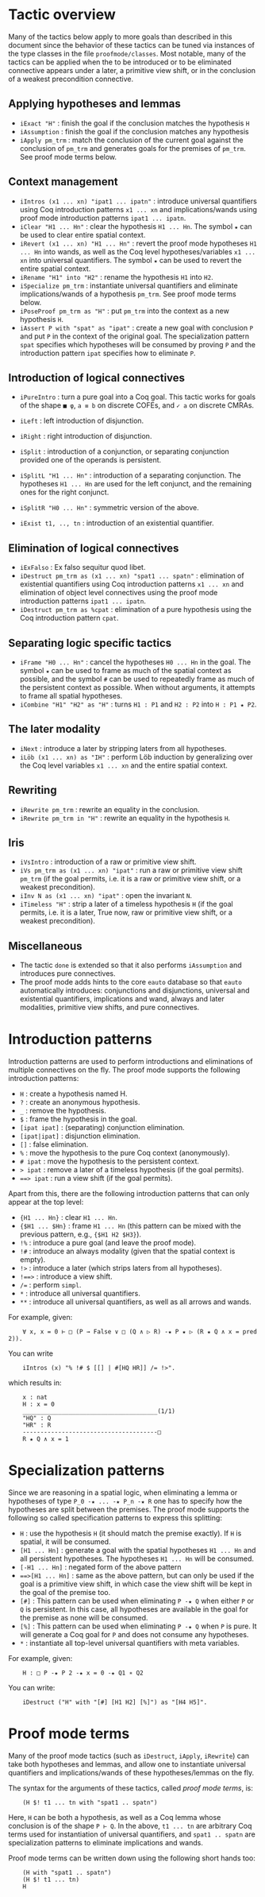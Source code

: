Tactic overview
===============

Many of the tactics below apply to more goals than described in this document
since the behavior of these tactics can be tuned via instances of the type
classes in the file `proofmode/classes`. Most notable, many of the tactics can
be applied when the to be introduced or to be eliminated connective appears
under a later, a primitive view shift, or in the conclusion of a weakest
precondition connective.

Applying hypotheses and lemmas
------------------------------

- `iExact "H"`  : finish the goal if the conclusion matches the hypothesis `H`
- `iAssumption` : finish the goal if the conclusion matches any hypothesis
- `iApply pm_trm` : match the conclusion of the current goal against the
   conclusion of `pm_trm` and generates goals for the premises of `pm_trm`. See
   proof mode terms below.

Context management
------------------

- `iIntros (x1 ... xn) "ipat1 ... ipatn"` : introduce universal quantifiers
  using Coq introduction patterns `x1 ... xn` and implications/wands using proof
  mode introduction patterns `ipat1 ... ipatn`.
- `iClear "H1 ... Hn"` : clear the hypothesis `H1 ... Hn`. The symbol `★` can
  be used to clear entire spatial context.
- `iRevert (x1 ... xn) "H1 ... Hn"` : revert the proof mode hypotheses
  `H1 ... Hn` into wands, as well as the Coq level hypotheses/variables
  `x1 ... xn` into universal quantifiers. The symbol `★` can be used to revert
  the entire spatial context.
- `iRename "H1" into "H2"` : rename the hypothesis `H1` into `H2`.
- `iSpecialize pm_trm` : instantiate universal quantifiers and eliminate
  implications/wands of a hypothesis `pm_trm`. See proof mode terms below.
- `iPoseProof pm_trm as "H"` : put `pm_trm` into the context as a new hypothesis
  `H`.
- `iAssert P with "spat" as "ipat"` : create a new goal with conclusion `P` and
  put `P` in the context of the original goal. The specialization pattern
  `spat` specifies which hypotheses will be consumed by proving `P` and the
  introduction pattern `ipat` specifies how to eliminate `P`.

Introduction of logical connectives
-----------------------------------

- `iPureIntro` : turn a pure goal into a Coq goal. This tactic works for goals
  of the shape `■ φ`, `a ≡ b` on discrete COFEs, and `✓ a` on discrete CMRAs.

- `iLeft` : left introduction of disjunction.
- `iRight` : right introduction of disjunction.

- `iSplit` : introduction of a conjunction, or separating conjunction provided
  one of the operands is persistent.
- `iSplitL "H1 ... Hn"` : introduction of a separating conjunction. The
  hypotheses `H1 ... Hn` are used for the left conjunct, and the remaining ones
  for the right conjunct.
- `iSplitR "H0 ... Hn"` : symmetric version of the above.
- `iExist t1, .., tn` : introduction of an existential quantifier.

Elimination of logical connectives
----------------------------------

- `iExFalso` : Ex falso sequitur quod libet.
- `iDestruct pm_trm as (x1 ... xn) "spat1 ... spatn"` : elimination of
  existential quantifiers using Coq introduction patterns `x1 ... xn` and
  elimination of object level connectives using the proof mode introduction
  patterns `ipat1 ... ipatn`.
- `iDestruct pm_trm as %cpat` : elimination of a pure hypothesis using the Coq
  introduction pattern `cpat`.

Separating logic specific tactics
---------------------------------

- `iFrame "H0 ... Hn"` : cancel the hypotheses `H0 ... Hn` in the goal. The
  symbol `★` can be used to frame as much of the spatial context as possible,
  and the symbol `#` can be used to repeatedly frame as much of the persistent
  context as possible. When without arguments, it attempts to frame all spatial
  hypotheses.
- `iCombine "H1" "H2" as "H"` : turns `H1 : P1` and `H2 : P2` into
  `H : P1 ★ P2`.

The later modality
------------------
- `iNext` : introduce a later by stripping laters from all hypotheses.
- `iLöb (x1 ... xn) as "IH"` : perform Löb induction by generalizing over the
  Coq level variables `x1 ... xn` and the entire spatial context.

Rewriting
---------

- `iRewrite pm_trm` : rewrite an equality in the conclusion.
- `iRewrite pm_trm in "H"` : rewrite an equality in the hypothesis `H`.

Iris
----

- `iVsIntro` : introduction of a raw or primitive view shift.
- `iVs pm_trm as (x1 ... xn) "ipat"` : run a raw or primitive view shift
  `pm_trm` (if the goal permits, i.e. it is a raw or primitive view shift, or
   a weakest precondition).
- `iInv N as (x1 ... xn) "ipat"` : open the invariant `N`.
- `iTimeless "H"` : strip a later of a timeless hypothesis `H` (if the goal
   permits, i.e. it is a later, True now, raw or primitive view shift, or a
   weakest precondition).

Miscellaneous
-------------

- The tactic `done` is extended so that it also performs `iAssumption` and
  introduces pure connectives.
- The proof mode adds hints to the core `eauto` database so that `eauto`
  automatically introduces: conjunctions and disjunctions, universal and
  existential quantifiers, implications and wand, always and later modalities,
  primitive view shifts, and pure connectives.

Introduction patterns
=====================

Introduction patterns are used to perform introductions and eliminations of
multiple connectives on the fly. The proof mode supports the following
introduction patterns:

- `H` : create a hypothesis named H.
- `?` : create an anonymous hypothesis.
- `_` : remove the hypothesis.
- `$` : frame the hypothesis in the goal.
- `[ipat ipat]` : (separating) conjunction elimination.
- `[ipat|ipat]` : disjunction elimination.
- `[]` : false elimination.
- `%` : move the hypothesis to the pure Coq context (anonymously).
- `# ipat` : move the hypothesis to the persistent context.
- `> ipat` : remove a later of a timeless hypothesis (if the goal permits).
- `==> ipat` : run a view shift (if the goal permits).

Apart from this, there are the following introduction patterns that can only
appear at the top level:

- `{H1 ... Hn}` : clear `H1 ... Hn`.
- `{$H1 ... $Hn}` : frame `H1 ... Hn` (this pattern can be mixed with the
  previous pattern, e.g., `{$H1 H2 $H3}`).
- `!%` : introduce a pure goal (and leave the proof mode).
- `!#` : introduce an always modality (given that the spatial context is empty).
- `!>` : introduce a later (which strips laters from all hypotheses).
- `!==>` : introduce a view shift.
- `/=` : perform `simpl`.
- `*` : introduce all universal quantifiers.
- `**` : introduce all universal quantifiers, as well as all arrows and wands.

For example, given:

        ∀ x, x = 0 ⊢ □ (P → False ∨ □ (Q ∧ ▷ R) -★ P ★ ▷ (R ★ Q ∧ x = pred 2)).

You can write

        iIntros (x) "% !# $ [[] | #[HQ HR]] /= !>".

which results in:

        x : nat
        H : x = 0
        ______________________________________(1/1)
        "HQ" : Q
        "HR" : R
        --------------------------------------□
        R ★ Q ∧ x = 1


Specialization patterns
=======================

Since we are reasoning in a spatial logic, when eliminating a lemma or
hypotheses of type ``P_0 -★ ... -★ P_n -★ R`` one has to specify how the
hypotheses are split between the premises. The proof mode supports the following
so called specification patterns to express this splitting:

- `H` : use the hypothesis `H` (it should match the premise exactly). If `H` is
  spatial, it will be consumed.
- `[H1 ... Hn]` : generate a goal with the spatial hypotheses `H1 ... Hn` and
  all persistent hypotheses. The hypotheses `H1 ... Hn` will be consumed.
- `[-H1 ... Hn]`  : negated form of the above pattern
- `==>[H1 ... Hn]` : same as the above pattern, but can only be used if the goal
  is a primitive view shift, in which case the view shift will be kept in the
  goal of the premise too.
- `[#]` : This pattern can be used when eliminating `P -★ Q` when either `P` or
  `Q` is persistent. In this case, all hypotheses are available in the goal for
  the premise as none will be consumed.
- `[%]` : This pattern can be used when eliminating `P -★ Q` when `P` is pure.
  It will generate a Coq goal for `P` and does not consume any hypotheses.
- `*` : instantiate all top-level universal quantifiers with meta variables.

For example, given:

        H : □ P -★ P 2 -★ x = 0 -★ Q1 ∗ Q2

You can write:

        iDestruct ("H" with "[#] [H1 H2] [%]") as "[H4 H5]".

Proof mode terms
================

Many of the proof mode tactics (such as `iDestruct`, `iApply`, `iRewrite`) can
take both hypotheses and lemmas, and allow one to instantiate universal
quantifiers and implications/wands of these hypotheses/lemmas on the fly.

The syntax for the arguments of these tactics, called _proof mode terms_, is:

        (H $! t1 ... tn with "spat1 .. spatn")

Here, `H` can be both a hypothesis, as well as a Coq lemma whose conclusion is
of the shape `P ⊢ Q`. In the above, `t1 ... tn` are arbitrary Coq terms used
for instantiation of universal quantifiers, and `spat1 .. spatn` are
specialization patterns to eliminate implications and wands.

Proof mode terms can be written down using the following short hands too:

        (H with "spat1 .. spatn")
        (H $! t1 ... tn)
        H

